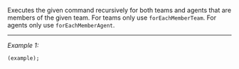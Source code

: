 Executes the given command recursively for both teams and agents that are members of the given team. For teams only use `forEachMemberTeam`. For agents only use `forEachMemberAgent`.


---
*Example 1:*
```sqf
(example);
```
